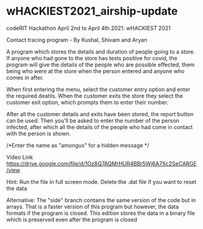 # wHACKIEST2021_airship-update
codeRIT Hackathon April 2nd to April 4th 2021: wHACKIEST 2021


Contact tracing program - By Kushal, Shivam and Aryan

A program which stores the details and duration of people going to a store. If anyone who had gone to the store has tests positive for covid, the program will give the details of the people who are possible effected, them being who were at the store when the person entered and anyone who comes in after.



When first entering the menu, select the customer entry option and enter  the required deatils.
When the customer exits the store they select the customer exit option, which prompts them to enter their number.

After all the customer details and exits have been stored, the report button can be used. Then you'll be asked to enter the number of the person infected, after which all the details of the people who had come in contact with the person is shown.

/*Enter the name as "amongus" for a hidden message */


Video Link
https://drive.google.com/file/d/1Oz8Q7AQMrHUR4BBr5Wj6A7Xc2SeCARGE/view


Hint: Run the file in full screen mode. Delete the .dat file if you want to reset the data



Alternative: The "side" branch contains the same version of the code but in arrays. That is a faster version of this program but however, the data formats if the program is closed. This edition stores the data in a binary file which is preserved even after the program is closed
